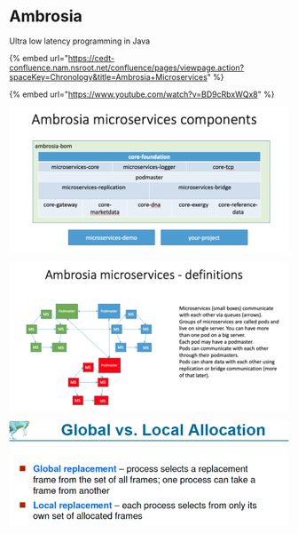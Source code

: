 # Ambrosia

Ultra low latency programming in Java 

{% embed url="https://cedt-confluence.nam.nsroot.net/confluence/pages/viewpage.action?spaceKey=Chronology&title=Ambrosia+Microservices" %}

{% embed url="https://www.youtube.com/watch?v=BD9cRbxWQx8" %}





![](../.gitbook/assets/image%20%2881%29.png)

![](../.gitbook/assets/image%20%28132%29.png)

![](../.gitbook/assets/image%20%28121%29.png)



